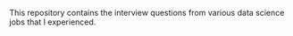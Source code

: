 This repository contains the interview questions from various data science jobs that I experienced.
